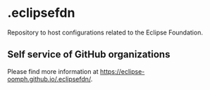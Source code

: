 # .eclipsefdn

Repository to host configurations related to the Eclipse Foundation.

## Self service of GitHub organizations

Please find more information at <https://eclipse-oomph.github.io/.eclipsefdn/>.
